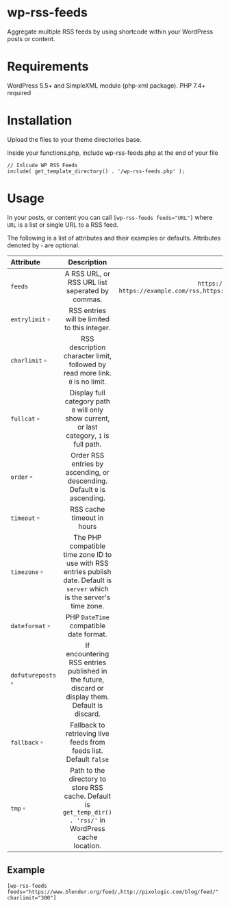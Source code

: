 # wp-rss-feeds
Aggregate multiple RSS feeds by using shortcode within your WordPress posts or content. 

# Requirements
WordPress 5.5+ and SimpleXML module (php-xml package). PHP 7.4+ required

# Installation
Upload the files to your theme directories base. 

Inside your functions.php, include wp-rss-feeds.php at the end of your file
```
// Inlcude WP RSS Feeds
include( get_template_directory() . '/wp-rss-feeds.php' );
```

# Usage
In your posts, or content you can call `[wp-rss-feeds feeds="URL"]` where `URL` is a list or single URL to a RSS feed.

The following is a list of attributes and their examples or defaults. Attributes denoted by ▫️ are optional.

| Attribute | Description | Default / Example |
| :---         |     :---:      |          ---: |
| `feeds`   | A RSS URL, or RSS URL list seperated by commas.     | `https://example.com/rss` or `https://example.com/rss,https://example2.com/rss`    |
| `entrylimit` ▫️    | RSS entries will be limited to this integer.       | `30`      |
| `charlimit` ▫️    | RSS description character limit, followed by read more link. `0` is no limit.       | `0`      |
| `fullcat` ▫️    | Display full category path `0` will only show current, or last category, `1` is full path.       | `0`      |
| `order` ▫️    | Order RSS entries by ascending, or descending. Default `0` is ascending.       | `0`      |
| `timeout` ▫️    | RSS cache timeout in hours       | `4`      |
| `timezone` ▫️    | The PHP compatible time zone ID to use with RSS entries publish date. Default is `server` which is the server's time zone.       | `server`      |
| `dateformat` ▫️    | PHP `DateTime` compatible date format.       | `D, dS F Y g:i:s A`      |
| `dofutureposts` ▫️    | If encountering RSS entries published in the future, discard or display them. Default is discard.       | `0`      |
| `fallback` ▫️    | Fallback to retrieving live feeds from feeds list. Default `false`       | `0`      |
| `tmp` ▫️    | Path to the directory to store RSS cache. Default is `get_temp_dir() . 'rss/'` in WordPress cache location.      | `/path/to/tmp/`     |

## Example
```
[wp-rss-feeds feeds="https://www.blender.org/feed/,http://pixologic.com/blog/feed/" charlimit="300"]
```
